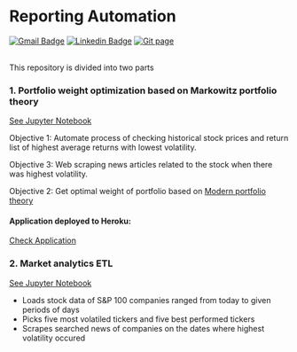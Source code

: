 # Reporting Automation


[![Gmail Badge](https://img.shields.io/badge/Gmail-d14836?style=flat-square&logo=Gmail&logoColor=white&link=mailto:reejugn.kim@gmail.com)](mailto:reejung.kim@gmail.com) 
[![Linkedin Badge](https://img.shields.io/badge/-LinkedIn-blue?style=flat-square&logo=Linkedin&logoColor=white&link=www.linkedin.com/in/reejungkim/)](https://www.linkedin.com/in/reejungkim/) 
[![Git page](http://img.shields.io/badge/-Portfolio-black?style=flat-square&logo=github&link=https://reejungkim.github.io/)](https://reejungkim.github.io/)
<br></br>

This repository is divided into two parts

### 1. Portfolio weight optimization based on Markowitz portfolio theory
[See Jupyter Notebook](S%26P%20100%20Analytics%20-%20Markowitz%20portfolio.ipynb)

Objective 1: Automate process of checking historical stock prices and return list of highest average returns with lowest volatility.

Objective 3: Web scraping news articles related to the stock when there was highest volatility.

Objective 2: Get optimal weight of portfolio based on [Modern portfolio theory](https://en.wikipedia.org/wiki/Modern_portfolio_theory)


#### Application deployed to Heroku: 
[Check Application](https://optimizingportfolio.herokuapp.com/)


### 2. Market analytics ETL
[See Jupyter Notebook](S%26P%20100%20Analytics.ipynb)
  - Loads stock data of S&P 100 companies ranged from today to given periods of days
  - Picks five most volatiled tickers and five best performed tickers
  - Scrapes searched news of companies on the dates where highest volatility occured
  

